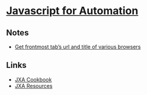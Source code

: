 # [Javascript for Automation](https://developer.apple.com/library/content/releasenotes/InterapplicationCommunication/RN-JavaScriptForAutomation/Articles/Introduction.html)
## Notes
- [Get frontmost tab’s url and title of various browsers](https://www.alfredforum.com/topic/2013-how-to-get-frontmost-tab%E2%80%99s-url-and-title-of-various-browsers/)

## Links
- [JXA Cookbook](https://github.com/JXA-Cookbook/JXA-Cookbook/wiki/Foreword)
- [JXA Resources](https://apple-dev.groups.io/g/jxa/wiki/JXA-Resources)
